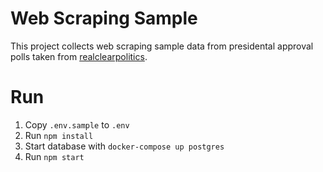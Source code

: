 # Web Scraping Sample

This project collects web scraping sample data from presidental approval polls taken from [realclearpolitics](https://realclearpolitics.com).

# Run

1. Copy `.env.sample` to `.env`
2. Run `npm install`
3. Start database with `docker-compose up postgres`
3. Run `npm start`